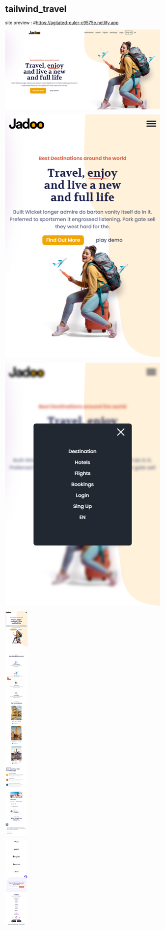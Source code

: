 # tailwind_travel
 

site preview : #https://agitated-euler-c9575e.netlify.app

![Image of Yaktocat](https://github.com/lamani79/travel_with_twindCss/blob/main/project_preview_img/Opera%20Snapshot_2021-09-28_103150_agitated-euler-c9575e.netlify.app.png?raw=true)

![Image](https://github.com/lamani79/travel_with_twindCss/blob/main/project_preview_img/Opera%20Snapshot_2021-09-28_103226_agitated-euler-c9575e.netlify.app.png?raw=true)

![Image](https://github.com/lamani79/travel_with_twindCss/blob/main/project_preview_img/Opera%20Snapshot_2021-09-28_103241_agitated-euler-c9575e.netlify.app.png?raw=true)

![Image](https://github.com/lamani79/travel_with_twindCss/blob/main/project_preview_img/Travling%20landing%20page%202-1.jpg?raw=true)

